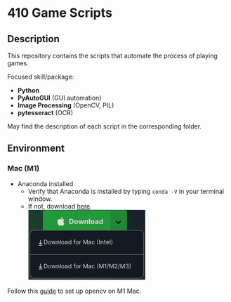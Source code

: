 # 410 Game Scripts

## Description

This repository contains the scripts that automate the process of playing games.

Focused skill/package:

- **Python**
- **PyAutoGUI** (GUI automation)
- **Image Processing** (OpenCV, PIL)
- **pytesseract** (OCR)

May find the description of each script in the corresponding folder.

## Environment

### Mac (M1)

- Anaconda installed
  - Verify that Anaconda is installed by typing `conda -V` in your terminal window.
  - If not, download [here](https://www.anaconda.com/download).\
  ![anaconda](readme_imgs/conda_download.png)

Follow this [guide](https://blog.roboflow.com/m1-opencv/) to set up opencv on M1 Mac.
